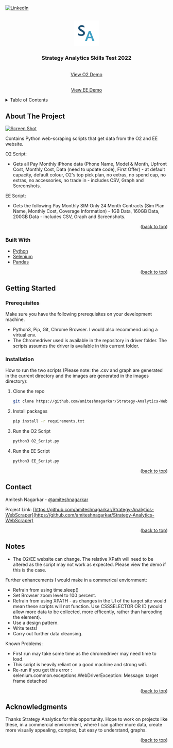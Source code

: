 <div id="top"></div>

[![LinkedIn][linkedin-shield]][linkedin-url]



<!-- PROJECT LOGO -->
<br />
<div align="center">
  <a href="https://www.strategyanalytics.com/">
    <img src="images/logo.png" alt="Logo" width="80" height="80">
  </a>

  <h3 align="center">Strategy Analytics Skills Test 2022</h3>

  <p align="center">
    <br />
    <a href="linkedin.com/in/amitesh-nagarkar-506941117">View O2 Demo</a>
  </p>

  <p align="center">
    <br />
     <a href="linkedin.com/in/amitesh-nagarkar-506941117">View EE Demo</a>
  </p>
</div>


<!-- TABLE OF CONTENTS -->
<details>
  <summary>Table of Contents</summary>
  <ol>
    <li>
      <a href="#about-the-project">About The Project</a>
      <ul>
        <li><a href="#built-with">Built With</a></li>
      </ul>
    </li>
    <li>
      <a href="#getting-started">Getting Started</a>
      <ul>
        <li><a href="#prerequisites">Prerequisites</a></li>
        <li><a href="#installation">Installation</a></li>
      </ul>
    </li>
    <li><a href="#notes">Notes</a></li>
    <li><a href="#contact">Contact</a></li>
    <li><a href="#acknowledgments">Acknowledgments</a></li>
  </ol>
</details>


<!-- ABOUT THE PROJECT -->
## About The Project

[![Screen Shot][product-screenshot]](https://www.linkedin.com/in/amitesh-nagarkar-506941117/)

Contains Python web-scraping scripts that get data from the O2 and EE website.

O2 Script:
* Gets all Pay Monthly iPhone data (Phone Name, Model & Month, Upfront Cost, Monthly Cost, Data (need to update code), First Offer) - at default capacity, default colour, O2's top pick plan, no extras, no spend cap, no extras, no accessories, no trade in - includes CSV, Graph and Screenshots.

EE Script:
* Gets the following Pay Monthly SIM Only 24 Month Contracts (Sim Plan Name, Monthly Cost, Coverage Information) - 1GB Data, 160GB Data, 200GB Data - includes CSV, Graph and Screenshots.

<p align="right">(<a href="#top">back to top</a>)</p>


### Built With

* [Python](https://www.python.org/)
* [Selenium](https://www.selenium.dev/)
* [Pandas](https://pandas.pydata.org/docs/index.html#)

<p align="right">(<a href="#top">back to top</a>)</p>


<!-- GETTING STARTED -->
## Getting Started

### Prerequisites

Make sure you have the following prerequisites on your development machine.
* Python3, Pip, Git, Chrome Browser. I would also recommend using a virtual env.
* The Chromedriver used is available in the repository in driver folder. The scripts assumes the driver is available in this current folder.

### Installation

How to run the two scripts (Please note: the .csv and graph are generated in the current directory and the images are generated in the images directory):

1. Clone the repo
   ```sh
   git clone https://github.com/amiteshnagarkar/Strategy-Analytics-WebScraper
   ```
2. Install packages
   ```sh
   pip install -r requirements.txt
   ```
3. Run the O2 Script
   ```sh
   python3 O2_Script.py
   ```   
4. Run the EE Script
   ```sh
   python3 EE_Script.py
   ```

<p align="right">(<a href="#top">back to top</a>)</p>

<!-- CONTACT -->
## Contact

Amitesh Nagarkar - [@amiteshnagarkar](https://www.linkedin.com/in/amitesh-nagarkar-506941117/)

Project Link: [https://github.com/amiteshnagarkar/Strategy-Analytics-WebScraper](https://github.com/amiteshnagarkar/Strategy-Analytics-WebScraper)

<p align="right">(<a href="#top">back to top</a>)</p>


<!-- NOTES -->
## Notes

* The O2/EE website can change. The relative XPath will need to be altered as the script may not work as expected. Please view the demo if this is the case.

Further enhancements I would make in a commerical enviornment: 
* Refrain from using time.sleep()
* Set Browser zoom level to 100 percent.
* Refrain from using XPATH - as changes in the UI of the target site would mean these scripts will not function. Use CSSSELECTOR OR ID (would allow more data to be collected, more efficently, rather than harcoding the element).
* Use a design pattern.
* Write tests!
* Carry out further data cleansing.

Known Problems: 
* First run may take some time as the chromedriver may need time to load.
* This script is heavily reliant on a good machine and strong wifi.
* Re-run if you get this error : selenium.common.exceptions.WebDriverException: Message: target frame detached

<p align="right">(<a href="#top">back to top</a>)</p>

<!-- ACKNOWLEDGMENTS -->
## Acknowledgments

Thanks Strategy Analytics for this opportunity. Hope to work on projects like these, in a commercial environment, where I can gather more data, create more visually appealing, complex, but easy to understand, graphs.

<p align="right">(<a href="#top">back to top</a>)</p>


<!-- MARKDOWN LINKS & IMAGES -->

[linkedin-shield]: https://img.shields.io/badge/-LinkedIn-black.svg?style=for-the-badge&logo=linkedin&colorB=555
[linkedin-url]: https://www.linkedin.com/in/amitesh-nagarkar-506941117/
[product-screenshot]: images/screenshot.png
